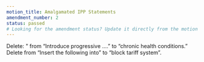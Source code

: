 ```yaml
---
motion_title: Amalgamated IPP Statements
amendment_number: 2
status: passed
# Looking for the amendment status? Update it directly from the motion page!
---
```


Delete: " from “Introduce progressive ….” to “chronic health conditions.”
Delete from “Insert the following into” to “block tariff system”.

